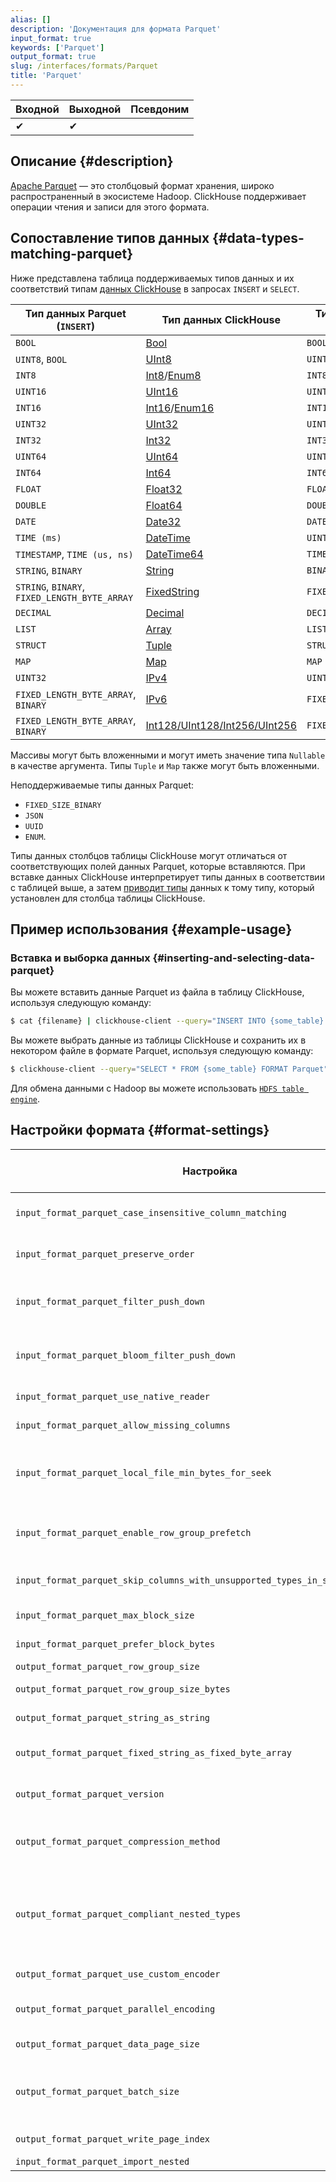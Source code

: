 ```yaml
---
alias: []
description: 'Документация для формата Parquet'
input_format: true
keywords: ['Parquet']
output_format: true
slug: /interfaces/formats/Parquet
title: 'Parquet'
---
```


| Входной | Выходной | Псевдоним |
|---------|----------|-----------|
| ✔       | ✔        |           |

## Описание {#description}

[Apache Parquet](https://parquet.apache.org/) — это столбцовый формат хранения, широко распространенный в экосистеме Hadoop. ClickHouse поддерживает операции чтения и записи для этого формата.

## Сопоставление типов данных {#data-types-matching-parquet}

Ниже представлена таблица поддерживаемых типов данных и их соответствий типам [данных ClickHouse](/sql-reference/data-types/index.md) в запросах `INSERT` и `SELECT`.

| Тип данных Parquet (`INSERT`)              | Тип данных ClickHouse                                                                                         | Тип данных Parquet (`SELECT`)  |
|--------------------------------------------|---------------------------------------------------------------------------------------------------------------|--------------------------------|
| `BOOL`                                     | [Bool](/sql-reference/data-types/boolean.md)                                                          | `BOOL`                         |
| `UINT8`, `BOOL`                            | [UInt8](/sql-reference/data-types/int-uint.md)                                                       | `UINT8`                       |
| `INT8`                                     | [Int8](/sql-reference/data-types/int-uint.md)/[Enum8](/sql-reference/data-types/enum.md)       | `INT8`                        |
| `UINT16`                                   | [UInt16](/sql-reference/data-types/int-uint.md)                                                      | `UINT16`                      |
| `INT16`                                    | [Int16](/sql-reference/data-types/int-uint.md)/[Enum16](/sql-reference/data-types/enum.md)     | `INT16`                       |
| `UINT32`                                   | [UInt32](/sql-reference/data-types/int-uint.md)                                                      | `UINT32`                      |
| `INT32`                                    | [Int32](/sql-reference/data-types/int-uint.md)                                                       | `INT32`                       |
| `UINT64`                                   | [UInt64](/sql-reference/data-types/int-uint.md)                                                      | `UINT64`                      |
| `INT64`                                    | [Int64](/sql-reference/data-types/int-uint.md)                                                       | `INT64`                       |
| `FLOAT`                                    | [Float32](/sql-reference/data-types/float.md)                                                        | `FLOAT`                       |
| `DOUBLE`                                   | [Float64](/sql-reference/data-types/float.md)                                                        | `DOUBLE`                      |
| `DATE`                                     | [Date32](/sql-reference/data-types/date.md)                                                          | `DATE`                         |
| `TIME (ms)`                                | [DateTime](/sql-reference/data-types/datetime.md)                                                    | `UINT32`                      |
| `TIMESTAMP`, `TIME (us, ns)`               | [DateTime64](/sql-reference/data-types/datetime64.md)                                                | `TIMESTAMP`                   |
| `STRING`, `BINARY`                         | [String](/sql-reference/data-types/string.md)                                                        | `BINARY`                      |
| `STRING`, `BINARY`, `FIXED_LENGTH_BYTE_ARRAY` | [FixedString](/sql-reference/data-types/fixedstring.md)                                              | `FIXED_LENGTH_BYTE_ARRAY`     |
| `DECIMAL`                                  | [Decimal](/sql-reference/data-types/decimal.md)                                                      | `DECIMAL`                     |
| `LIST`                                     | [Array](/sql-reference/data-types/array.md)                                                          | `LIST`                        |
| `STRUCT`                                   | [Tuple](/sql-reference/data-types/tuple.md)                                                          | `STRUCT`                      |
| `MAP`                                      | [Map](/sql-reference/data-types/map.md)                                                              | `MAP`                         |
| `UINT32`                                   | [IPv4](/sql-reference/data-types/ipv4.md)                                                            | `UINT32`                      |
| `FIXED_LENGTH_BYTE_ARRAY`, `BINARY`        | [IPv6](/sql-reference/data-types/ipv6.md)                                                            | `FIXED_LENGTH_BYTE_ARRAY`     |
| `FIXED_LENGTH_BYTE_ARRAY`, `BINARY`        | [Int128/UInt128/Int256/UInt256](/sql-reference/data-types/int-uint.md)                               | `FIXED_LENGTH_BYTE_ARRAY`     |

Массивы могут быть вложенными и могут иметь значение типа `Nullable` в качестве аргумента. Типы `Tuple` и `Map` также могут быть вложенными.

Неподдерживаемые типы данных Parquet:
- `FIXED_SIZE_BINARY`
- `JSON`
- `UUID`
- `ENUM`.

Типы данных столбцов таблицы ClickHouse могут отличаться от соответствующих полей данных Parquet, которые вставляются. При вставке данных ClickHouse интерпретирует типы данных в соответствии с таблицей выше, а затем [приводит типы](/sql-reference/functions/type-conversion-functions#cast) данных к тому типу, который установлен для столбца таблицы ClickHouse.

## Пример использования {#example-usage}

### Вставка и выборка данных {#inserting-and-selecting-data-parquet}

Вы можете вставить данные Parquet из файла в таблицу ClickHouse, используя следующую команду:

```bash
$ cat {filename} | clickhouse-client --query="INSERT INTO {some_table} FORMAT Parquet"
```

Вы можете выбрать данные из таблицы ClickHouse и сохранить их в некотором файле в формате Parquet, используя следующую команду:

```bash
$ clickhouse-client --query="SELECT * FROM {some_table} FORMAT Parquet" > {some_file.pq}
```

Для обмена данными с Hadoop вы можете использовать [`HDFS table engine`](/engines/table-engines/integrations/hdfs.md).

## Настройки формата {#format-settings}

| Настройка                                                                        | Описание                                                                                                                                                                                                                        | Значение по умолчанию |
|----------------------------------------------------------------------------------|--------------------------------------------------------------------------------------------------------------------------------------------------------------------------------------------------------------------------------|-----------------------|
| `input_format_parquet_case_insensitive_column_matching`                          | Игнорировать регистр при сопоставлении столбцов Parquet со столбцами CH.                                                                                                                                                       | `0`                   |
| `input_format_parquet_preserve_order`                                            | Избежать перекрытия строк при чтении из файлов Parquet. Обычно это делает процесс значительно медленнее.                                                                                                                       | `0`                   |
| `input_format_parquet_filter_push_down`                                          | При чтении файлов Parquet пропускать целые группы строк на основе выражений WHERE/PREWHERE и мин/max статистики в метаданных Parquet.                                                                                          | `1`                   |
| `input_format_parquet_bloom_filter_push_down`                                    | При чтении файлов Parquet пропускать целые группы строк на основе выражений WHERE и фильтра Блума в метаданных Parquet.                                                                                                         | `0`                   |
| `input_format_parquet_use_native_reader`                                         | При чтении файлов Parquet использовать нативный читатель вместо arrow reader.                                                                                                                                                   | `0`                   |
| `input_format_parquet_allow_missing_columns`                                     | Разрешить отсутствующие столбцы при чтении входных форматов Parquet.                                                                                                                                                             | `1`                   |
| `input_format_parquet_local_file_min_bytes_for_seek`                            | Минимальное количество байт, необходимое для локального чтения (файла), чтобы произвести поиск, вместо чтения с игнорированием в входном формате Parquet.                                                                       | `8192`                |
| `input_format_parquet_enable_row_group_prefetch`                                 | Включить предварительное выборку групп строк во время парсинга Parquet. В данный момент только однопоточный парсер может предварительно выбирать.                                                                                | `1`                   |
| `input_format_parquet_skip_columns_with_unsupported_types_in_schema_inference`   | Пропускать столбцы с неподдерживаемыми типами при выводе схемы для формата Parquet.                                                                                                                                             | `0`                   |
| `input_format_parquet_max_block_size`                                            | Максимальный размер блока для читателя Parquet.                                                                                                                                                                               | `65409`               |
| `input_format_parquet_prefer_block_bytes`                                        | Средний размер блока, выводимый читателем Parquet.                                                                                                                                                                             | `16744704`            |
| `output_format_parquet_row_group_size`                                           | Целевой размер группы строк в строках.                                                                                                                                                                                          | `1000000`             |
| `output_format_parquet_row_group_size_bytes`                                     | Целевой размер группы строк в байтах, до сжатия.                                                                                                                                                                               | `536870912`           |
| `output_format_parquet_string_as_string`                                         | Использовать тип Parquet String вместо Binary для строковых столбцов.                                                                                                                                                          | `1`                   |
| `output_format_parquet_fixed_string_as_fixed_byte_array`                         | Использовать тип Parquet FIXED_LENGTH_BYTE_ARRAY вместо Binary для столбцов FixedString.                                                                                                                                       | `1`                   |
| `output_format_parquet_version`                                                  | Версия формата Parquet для выходного формата. Поддерживаемые версии: 1.0, 2.4, 2.6 и 2.latest (по умолчанию).                                                                                                                | `2.latest`            |
| `output_format_parquet_compression_method`                                       | Метод сжатия для выходного формата Parquet. Поддерживаемые кодеки: snappy, lz4, brotli, zstd, gzip, none (несжатый).                                                                                                         | `zstd`                |
| `output_format_parquet_compliant_nested_types`                                   | В схеме файла parquet использовать имя 'element' вместо 'item' для элементов списка. Это исторический артефакт реализации библиотеки Arrow. Обычно увеличивает совместимость, кроме, возможно, с некоторыми старыми версиями Arrow. | `1`                   | 
| `output_format_parquet_use_custom_encoder`                                       | Использовать более быстрое внедрение кодировщика Parquet.                                                                                                                                                                      | `1`                   |
| `output_format_parquet_parallel_encoding`                                        | Выполнять кодирование Parquet в нескольких потоках. Требует `output_format_parquet_use_custom_encoder`.                                                                                                                        | `1`                   |
| `output_format_parquet_data_page_size`                                           | Целевой размер страницы в байтах, до сжатия.                                                                                                                                                                                  | `1048576`             |
| `output_format_parquet_batch_size`                                               | Проверять размер страницы каждые это количество строк. Рассмотрите возможность уменьшения, если у вас есть столбцы со средним размером значений выше нескольких КБ.                                                                | `1024`                |
| `output_format_parquet_write_page_index`                                         | Добавить возможность записи индекса страницы в файлы parquet.                                                                                                                                                                  | `1`                   |
| `input_format_parquet_import_nested`                                             | Устаревшая настройка, ничего не делает.                                                                                                                                                                                       | `0`                   |
